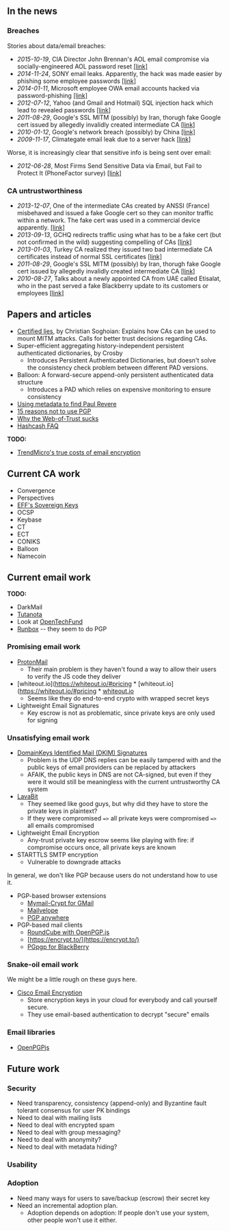 In the news
-----------

### Breaches

Stories about data/email breaches:

 * _2015-10-19_, CIA Director John Brennan's AOL email compromise via socially-engineered AOL password reset
   [[link]](http://www.wired.com/2015/10/hacker-who-broke-into-cia-director-john-brennan-email-tells-how-he-did-it/)
 * _2014-11-24_, SONY email leaks. Apparently, the hack was made easier by phishing some employee passwords
   [[link]](http://www.tripwire.com/state-of-security/latest-security-news/sony-hackers-used-phishing-emails-to-breach-company-networks/)
 * _2014-01-11_, Microsoft employee OWA email accounts hacked via password-phishing
   [[link]](http://www.theverge.com/2014/1/15/5312798/microsoft-email-accounts-hacked-syrian-electronic-army)
 * _2012-07-12_, Yahoo (and Gmail and Hotmail) SQL injection hack which lead to revealed passwords
   [[link]](http://bits.blogs.nytimes.com/2012/07/12/yahoo-breach-extends-beyond-yahoo-to-gmail-hotmail-aol-users/?_r=1)
 * _2011-08-29_, Google's SSL MITM (possibly) by Iran, thorugh fake Google cert issued by allegedly invalidly created intermediate CA
   [[link]](https://googleonlinesecurity.blogspot.com/2011/08/update-on-attempted-man-in-middle.html)
 * _2010-01-12_, Google's network breach (possibly) by China
   [[link]](https://googleblog.blogspot.com/2010/01/new-approach-to-china.html)
 * _2009-11-17_, Climategate email leak due to a server hack
   [[link]](https://en.wikipedia.org/wiki/Climatic_Research_Unit_email_controversy)

Worse, it is increasingly clear that sensitive info is being sent over email:

 * _2012-06-28_, Most Firms Send Sensitive Data via Email, but Fail to Protect It (PhoneFactor survey)
   [[link]](http://news.softpedia.com/news/Study-Most-Firms-Send-Sensitive-Data-Via-Email-But-Fail-to-Protect-It-Video-278106.shtml)

### CA untrustworthiness

 * _2013-12-07_, One of the intermediate CAs created by ANSSI (France) misbehaved and issued a fake Google cert so they can monitor traffic within a network. 
   The fake cert was used in a commercial device apparently.
   [[link]](https://googleonlinesecurity.blogspot.com.au/2013/12/further-improving-digital-certificate.html)
 * _2013-09-13_, GCHQ redirects traffic using what has to be a fake cert (but not confirmed in the wild) suggesting compelling of CAs 
   [[link]](https://www.schneier.com/blog/archives/2013/09/new_nsa_leak_sh.html)
 * _2013-01-03_, Turkey CA realized they issued two bad intermediate CA certificates instead of normal SSL certificates
   [[link]](https://googleonlinesecurity.blogspot.co.uk/2013/01/enhancing-digital-certificate-security.html)
 * _2011-08-29_, Google's SSL MITM (possibly) by Iran, thorugh fake Google cert issued by allegedly invalidly created intermediate CA
   [[link]](https://googleonlinesecurity.blogspot.com/2011/08/update-on-attempted-man-in-middle.html)
 * _2010-08-27_, Talks about a newly appointed CA from UAE called Etisalat, who in the past served a fake Blackberry update to its customers or employees
   [[link]](http://www.slate.com/articles/technology/webhead/2010/08/the_internets_secret_back_door.html)

Papers and articles
-------------------

 * [Certified lies](http://dx.doi.org/10.1007/978-3-642-27576-0_20), by Christian Soghoian: Explains how CAs can be used to mount MITM attacks. Calls for better trust decisions regarding CAs.
 * Super-efficient aggregating history-independent persistent authenticated dictionaries, by Crosby
   + Introduces Persistent Authenticated Dictionaries, but doesn't solve the consistency check problem between different PAD versions.
 * Balloon: A forward-secure append-only persistent authenticated data structure
   + Introduces a PAD which relies on expensive monitoring to ensure consistency
 * [Using metadata to find Paul Revere](http://kieranhealy.org/blog/archives/2013/06/09/using-metadata-to-find-paul-revere/)
 * [15 reasons not to use PGP](http://secushare.org/PGP)
 * [Why the Web-of-Trust sucks](https://lists.torproject.org/pipermail/tor-talk/2013-September/030235.html)
 * [Hashcash FAQ](http://www.hashcash.org/faq/)

**TODO:** 
 * [TrendMicro's true costs of email encryption](trendmicro.pdf)

Current CA work
---------------

 * Convergence
 * Perspectives
 * [EFF's Sovereign Keys](https://www.eff.org/deeplinks/2011/11/sovereign-keys-proposal-make-https-and-email-more-secure)
 * OCSP
 * Keybase
 * CT
 * ECT
 * CONIKS
 * Balloon
 * Namecoin

Current email work
------------------

**TODO:** 

 * DarkMail
 * [Tutanota](https://github.com/tutao/tutanota/)
 * Look at [OpenTechFund](https://github.com/OpenTechFund/secure-email)
 * [Runbox](https://runbox.com/) -- they seem to do PGP

### Promising email work

 * [ProtonMail](https://protonmail.ch)
   + Their main problem is they haven't found a way to allow their users to verify the JS code they deliver
 * [whiteout.io](https://whiteout.io/#pricing * [whiteout.io](https://whiteout.io/#pricing * [whiteout.io](https://whiteout.io/#pricing)
   + Seems like they do end-to-end crypto with wrapped secret keys
 * Lightweight Email Signatures
   + Key escrow is not as problematic, since private keys are only used for signing

### Unsatisfying email work

 * [DomainKeys Identified Mail (DKIM) Signatures](http://tools.ietf.org/html/rfc6376)
   + Problem is the UDP DNS replies can be easily tampered with and the public keys of email providers can be replaced by attackers
   + AFAIK, the public keys in DNS are not CA-signed, but even if they were it would still be meaningless with the current untrustworthy CA system
 * [LavaBit](http://lavabit.com/)
   + They seemed like good guys, but why did they have to store the private keys in plaintext?
   + If they were compromised `=>` all private keys were compromised `=>` all emails compromised
 * Lightweight Email Encryption
   + Any-trust private key escrow seems like playing with fire: if compromise occurs once, all private keys are known
 * STARTTLS SMTP encryption
   + Vulnerable to downgrade attacks

In general, we don't like PGP because users do not understand how to use it.

 * PGP-based browser extensions
   + [Mymail-Crypt for GMail](https://chrome.google.com/webstore/detail/mymail-crypt-for-gmail/jcaobjhdnlpmopmjhijplpjhlplfkhba)
   + [Mailvelope](https://chrome.google.com/webstore/detail/mailvelope/kajibbejlbohfaggdiogboambcijhkke)
   + [PGP anywhere](https://chrome.google.com/webstore/detail/pgp-anywhere/cdlcdnmhcodhagbmljapgbjdimjckilb)
 * PGP-based mail clients
   + [RoundCube with OpenPGP.js](https://github.com/qnrq/rc_openpgpjs/)
   + [https://encrypt.to/](https://encrypt.to/)
   + [PGpgp for BlackBerry](http://pawelgorny.com/PGpgp/)

### Snake-oil email work

We might be a little rough on these guys here.

 * [Cisco Email Encryption](http://www.cisco.com/c/en/us/products/security/email-encryption/index.html#)
   + Store encryption keys in your cloud for everybody and call yourself secure.
   + They use email-based authentication to decrypt "secure" emails
 
### Email libraries

 * [OpenPGPjs](http://openpgpjs.org/)

Future work
-----------

### Security

 * Need transparency, consistency (append-only) and Byzantine fault tolerant consensus for user PK bindings
 * Need to deal with mailing lists
 * Need to deal with encrypted spam
 * Need to deal with group messaging?
 * Need to deal with anonymity?
 * Need to deal with metadata hiding?

### Usability

### Adoption

 * Need many ways for users to save/backup (escrow) their secret key
 * Need an incremental adoption plan.
   + Adoption depends on adoption: If people don't use your system, other people won't use it either.

